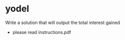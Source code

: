 # yodel
Write a solution that will output the total interest gained

- please read instructions.pdf
